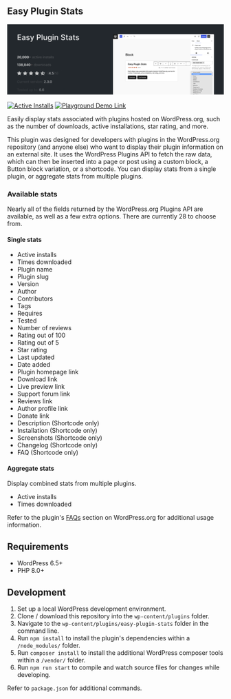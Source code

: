 ## Easy Plugin Stats

![Easy Plugin Stats](https://github.com/ndiego/easy-plugin-stats/blob/main/_wordpress-org/banner-1544x500.png)

[![Active Installs](https://img.shields.io/wordpress/plugin/installs/easy-plugin-stats?logo=wordpress&logoColor=%23fff&label=Active%20Installs&labelColor=%2323282D&color=%2323282D)](https://wordpress.org/plugins/easy-plugin-stats/) [![Playground Demo Link](https://img.shields.io/wordpress/plugin/v/easy-plugin-stats?logo=wordpress&logoColor=%23fff&label=Playground%20Demo&labelColor=%233858e9&color=%233858e9)](https://playground.wordpress.net/?blueprint-url=https://raw.githubusercontent.com/ndiego/easy-plugin-stats/main/_playground/blueprint-github.json)

Easily display stats associated with plugins hosted on WordPress.org, such as the number of downloads, active installations, star rating, and more.

This plugin was designed for developers with plugins in the WordPress.org repository (and anyone else) who want to display their plugin information on an external site. It uses the WordPress Plugins API to fetch the raw data, which can then be inserted into a page or post using a custom block, a Button block variation, or a shortcode. You can display stats from a single plugin, or aggregate stats from multiple plugins.

### Available stats

Nearly all of the fields returned by the WordPress.org Plugins API are available, as well as a few extra options. There are currently 28 to choose from.

#### Single stats

* Active installs
* Times downloaded
* Plugin name
* Plugin slug
* Version
* Author
* Contributors
* Tags
* Requires
* Tested
* Number of reviews
* Rating out of 100
* Rating out of 5
* Star rating
* Last updated
* Date added
* Plugin homepage link
* Download link
* Live preview link
* Support forum link
* Reviews link
* Author profile link
* Donate link
* Description (Shortcode only)
* Installation (Shortcode only)
* Screenshots (Shortcode only)
* Changelog (Shortcode only)
* FAQ (Shortcode only)

#### Aggregate stats

Display combined stats from multiple plugins.

* Active installs
* Times downloaded

Refer to the plugin's [FAQs](https://wordpress.org/plugins/easy-plugin-stats/#faq) section on WordPress.org for additional usage information. 

## Requirements

- WordPress 6.5+
- PHP 8.0+

## Development

1. Set up a local WordPress development environment.
2. Clone / download this repository into the `wp-content/plugins` folder.
3. Navigate to the `wp-content/plugins/easy-plugin-stats` folder in the command line.
4. Run `npm install` to install the plugin's dependencies within a `/node_modules/` folder.
5. Run `composer install` to install the additional WordPress composer tools within a `/vendor/` folder.
6. Run `npm run start` to compile and watch source files for changes while developing.

Refer to `package.json` for additional commands.

